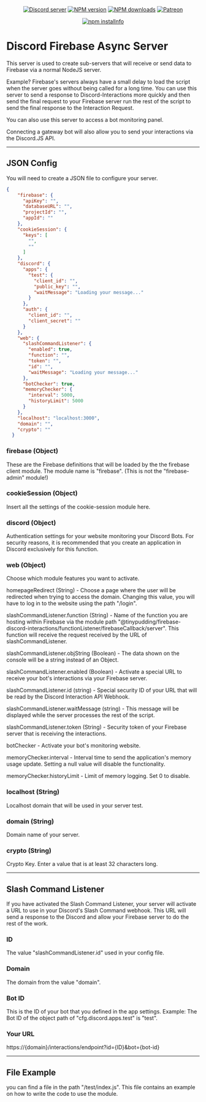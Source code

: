 <div align="center">
<p>
    <a href="https://discord.gg/TgHdvJd"><img src="https://img.shields.io/discord/413193536188579841?color=7289da&logo=discord&logoColor=white" alt="Discord server" /></a>
    <a href="https://www.npmjs.com/package/@tinypudding/discord-firebase-async-server"><img src="https://img.shields.io/npm/v/@tinypudding/discord-firebase-async-server.svg?maxAge=3600" alt="NPM version" /></a>
    <a href="https://www.npmjs.com/package/@tinypudding/discord-firebase-async-server"><img src="https://img.shields.io/npm/dt/@tinypudding/discord-firebase-async-server.svg?maxAge=3600" alt="NPM downloads" /></a>
    <a href="https://www.patreon.com/JasminDreasond"><img src="https://img.shields.io/badge/donate-patreon-F96854.svg" alt="Patreon" /></a>
</p>
<p>
    <a href="https://nodei.co/npm/@tinypudding/discord-firebase-async-server/"><img src="https://nodei.co/npm/@tinypudding/discord-firebase-async-server.png?downloads=true&stars=true" alt="npm installnfo" /></a>
</p>
</div>

# Discord Firebase Async Server
This server is used to create sub-servers that will receive or send data to Firebase via a normal NodeJS server.

Example? Firebase's servers always have a small delay to load the script when the server goes without being called for a long time. You can use this server to send a response to Discord-Interactions more quickly and then send the final request to your Firebase server run the rest of the script to send the final response to the Interaction Request.

You can also use this server to access a bot monitoring panel.

Connecting a gateway bot will also allow you to send your interactions via the Discord.JS API.

<hr/>

## JSON Config
You will need to create a JSON file to configure your server.
```json
{
    "firebase": {
      "apiKey": "",
      "databaseURL": "",
      "projectId": "",
      "appId": ""
    },
    "cookieSession": {
      "keys": [
        "",
        ""
      ]
    },
    "discord": {
      "apps": {
        "test": {
          "client_id": "",
          "public_key": "",
          "waitMessage": "Loading your message..."
        }
      },
      "auth": {
        "client_id": "",
        "client_secret": ""
      }
    },
    "web": {
      "slashCommandListener": {
        "enabled": true,
        "function": "",
        "token": "",
        "id": "",
        "waitMessage": "Loading your message..."
      },
      "botChecker": true,
      "memoryChecker": {
        "interval": 5000,
        "historyLimit": 5000
      }
    },
    "localhost": "localhost:3000",
    "domain": "",
    "crypto": ""
  }
  ```

### firebase (Object)
These are the Firebase definitions that will be loaded by the the firebase client module. The module name is "firebase". (This is not the "firebase-admin" module!)

### cookieSession (Object)
Insert all the settings of the cookie-session module here.

### discord (Object)
Authentication settings for your website monitoring your Discord Bots. 
For security reasons, it is recommended that you create an application in Discord exclusively for this function.

### web (Object)
Choose which module features you want to activate.

homepageRedirect (String) - Choose a page where the user will be redirected when trying to access the domain. Changing this value, you will have to log in to the website using the path "/login".

slashCommandListener.function (String) - Name of the function you are hosting within Firebase via the module path "@tinypudding/firebase-discord-interactions/functionListener/firebaseCallback/server". This function will receive the request received by the URL of slashCommandListener.

slashCommandListener.objString (Boolean) - The data shown on the console will be a string instead of an Object.

slashCommandListener.enabled (Boolean) - Activate a special URL to receive your bot's interactions via your Firebase server.

slashCommandListener.id (string) - Special security ID of your URL that will be read by the Discord Interaction API Webhook.

slashCommandListener.waitMessage (string) - This message will be displayed while the server processes the rest of the script.

slashCommandListener.token (String) - Security token of your Firebase server that is receiving the interactions.

botChecker - Activate your bot's monitoring website.

memoryChecker.interval - Interval time to send the application's memory usage update. Setting a null value will disable the functionality.

memoryChecker.historyLimit - Limit of memory logging. Set 0 to disable.

### localhost (String)
Localhost domain that will be used in your server test.

### domain (String)
Domain name of your server.

### crypto (String)
Crypto Key. Enter a value that is at least 32 characters long.

<hr/>

##  Slash Command Listener
If you have activated the Slash Command Listener, your server will activate a URL to use in your Discord's Slash Command webhook.
This URL will send a response to the Discord and allow your Firebase server to do the rest of the work.

### ID
The value "slashCommandListener.id" used in your config file.

### Domain
The domain from the value "domain".

### Bot ID
This is the ID of your bot that you defined in the app settings. Example: The Bot ID of the object path of "cfg.discord.apps.test" is "test".

### Your URL
https://{domain}/interactions/endpoint?id={ID}&bot={bot-id}

<hr/>

## File Example
you can find a file in the path "/test/index.js". This file contains an example on how to write the code to use the module.